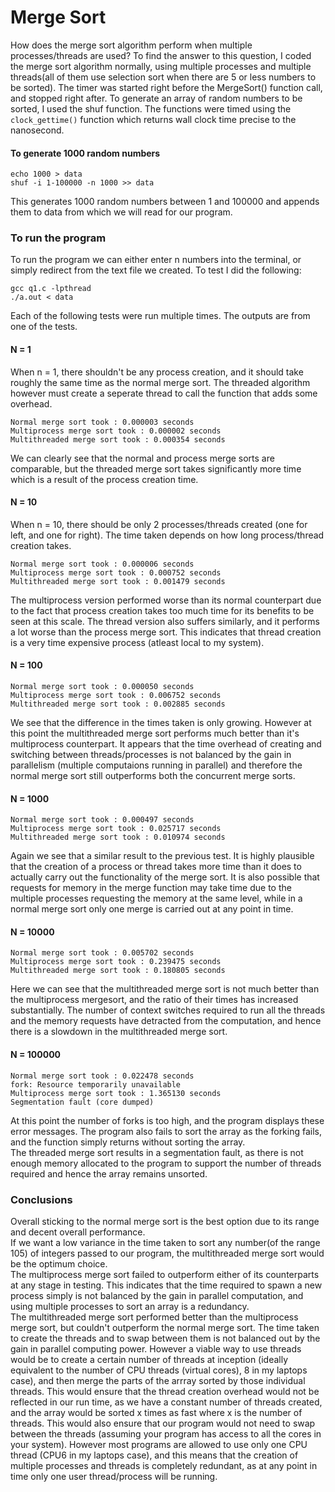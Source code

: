 # Merge Sort
How does the merge sort algorithm perform when multiple processes/threads are used?
To find the answer to this question, I coded the merge sort algorithm normally, using multiple processes and multiple threads(all of them use selection sort when there are 5 or less numbers to be sorted). The timer was started right before the MergeSort() function call, and stopped right after. To generate an array of random numbers to be sorted, I used the shuf function. The functions were timed using the ```clock_gettime()``` function which returns wall clock time precise to the nanosecond.
#### To generate 1000 random numbers
```
echo 1000 > data
shuf -i 1-100000 -n 1000 >> data
```
This generates 1000 random numbers between 1 and 100000 and appends them to data from which we will read for our program.

### To run the program
To run the program we can either enter n numbers into the terminal, or simply redirect from the text file we created. To test I did the following:
```
gcc q1.c -lpthread
./a.out < data
```
Each of the following tests were run multiple times. The outputs are from one of the tests.

#### N = 1
When n = 1, there shouldn't be any process creation, and it should take roughly the same time as the normal merge sort. The threaded algorithm however must create a seperate thread to call the function that adds some overhead.
```
Normal merge sort took : 0.000003 seconds
Multiprocess merge sort took : 0.000002 seconds
Multithreaded merge sort took : 0.000354 seconds

```
We can clearly see that the normal and process merge sorts are comparable, but the threaded merge sort takes significantly more time which is a result of the process creation time.  

#### N = 10
When n = 10, there should be only 2 processes/threads created (one for left, and one for right). The time taken depends on how long process/thread creation takes.
```
Normal merge sort took : 0.000006 seconds
Multiprocess merge sort took : 0.000752 seconds
Multithreaded merge sort took : 0.001479 seconds
```
The multiprocess version performed worse than its normal counterpart due to the fact that process creation takes too much time for its benefits to be seen at this scale.
The thread version also suffers similarly, and it performs a lot worse than the process merge sort. This indicates that thread creation is a very time expensive process (atleast local to my system).

#### N = 100
```
Normal merge sort took : 0.000050 seconds
Multiprocess merge sort took : 0.006752 seconds
Multithreaded merge sort took : 0.002885 seconds
```
We see that the difference in the times taken is only growing. However at this point the multithreaded merge sort performs much better than it's multiprocess counterpart. It appears that the time overhead of creating and switching between threads/processes is not balanced by the gain in parallelism (multiple computaions running in parallel) and therefore the normal merge sort still outperforms both the concurrent merge sorts.

#### N = 1000
```
Normal merge sort took : 0.000497 seconds
Multiprocess merge sort took : 0.025717 seconds
Multithreaded merge sort took : 0.010974 seconds
```
Again we see that a similar result to the previous test. It is highly plausible that the creation of a process or thread takes more time than it does to actually carry out the functionality of the merge sort. It is also possible that requests for memory in the merge function may take time due to the multiple processes requesting the memory at the same level, while in a normal merge sort only one merge is carried out at any point in time.  

#### N = 10000
```
Normal merge sort took : 0.005702 seconds
Multiprocess merge sort took : 0.239475 seconds
Multithreaded merge sort took : 0.180805 seconds
```
Here we can see that the multithreaded merge sort is not much better than the multiprocess mergesort, and the ratio of their times has increased substantially. The number of context switches required to run all the threads and the memory requests have detracted from the computation, and hence there is a slowdown in the multithreaded merge sort.  


#### N = 100000
```
Normal merge sort took : 0.022478 seconds
fork: Resource temporarily unavailable
Multiprocess merge sort took : 1.365130 seconds
Segmentation fault (core dumped)

```
At this point the number of forks is too high, and the program displays these error messages. The program also fails to sort the array as the forking fails, and the function simply returns without sorting the array.  
The threaded merge sort results in a segmentation fault, as there is not enough memory allocated to the program to support the number of threads required and hence the array remains unsorted.  

### Conclusions
Overall sticking to the normal merge sort is the best option due to its range and decent overall performance.  
If we want a low variance in the time taken to sort any number(of the range 10<exp>5</exp>) of integers passed to our program, the multithreaded merge sort would be the optimum choice.  
The multiprocess merge sort failed to outperform either of its counterparts at any stage in testing. This indicates that the time required to spawn a new process simply is not balanced by the gain in parallel computation, and using multiple processes to sort an array is a redundancy.  
The multithreaded merge sort performed better than the multiprocess merge sort, but couldn't outperform the normal merge sort. The time taken to create the threads and to swap between them is not balanced out by the gain in parallel computing power. However a viable way to use threads would be to create a certain number of threads at inception (ideally equivalent to the number of CPU threads (virtual cores), 8 in my laptops case), and then merge the parts of the arrray sorted by those individual threads. This would ensure that the thread creation overhead would not be reflected in our run time, as we have a constant number of threads created, and the array would be sorted x times as fast where x is the number of threads. This would also ensure that our program would not need to swap between the threads (assuming your program has access to all the cores in your system). However most programs are allowed to use only one CPU thread (CPU6 in my laptops case), and this means that the creation of multiple processes and threads is completely redundant, as at any point in time only one user thread/process will be running. 
